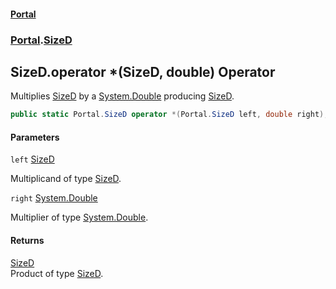 #### [Portal](index.md 'index')
### [Portal](Portal.md 'Portal').[SizeD](SizeD.md 'Portal.SizeD')

## SizeD.operator *(SizeD, double) Operator

Multiplies [SizeD](SizeD.md 'Portal.SizeD') by a [System.Double](https://docs.microsoft.com/en-us/dotnet/api/System.Double 'System.Double') producing [SizeD](SizeD.md 'Portal.SizeD').

```csharp
public static Portal.SizeD operator *(Portal.SizeD left, double right);
```
#### Parameters

<a name='Portal.SizeD.op_Multiply(Portal.SizeD,double).left'></a>

`left` [SizeD](SizeD.md 'Portal.SizeD')

Multiplicand of type [SizeD](SizeD.md 'Portal.SizeD').

<a name='Portal.SizeD.op_Multiply(Portal.SizeD,double).right'></a>

`right` [System.Double](https://docs.microsoft.com/en-us/dotnet/api/System.Double 'System.Double')

Multiplier of type [System.Double](https://docs.microsoft.com/en-us/dotnet/api/System.Double 'System.Double').

#### Returns
[SizeD](SizeD.md 'Portal.SizeD')  
Product of type [SizeD](SizeD.md 'Portal.SizeD').